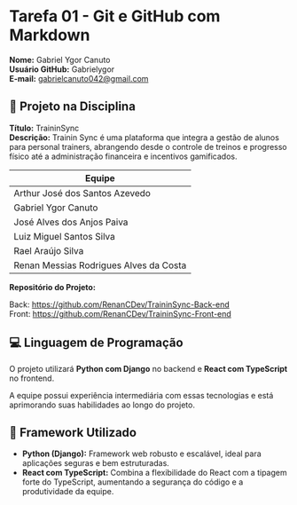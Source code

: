 # Tarefa 01 - Git e GitHub com Markdown

**Nome:** Gabriel Ygor Canuto  
**Usuário GitHub:** Gabrielygor   
**E-mail:** gabrielcanuto042@gmail.com 

## 📌 Projeto na Disciplina
**Título:** TraininSync  
**Descrição:** Trainin Sync é uma plataforma que integra a gestão de alunos para personal trainers, abrangendo desde o controle de treinos e progresso físico até a administração financeira e incentivos gamificados.
  

| Equipe                               
|-------------------------------------|
| Arthur José dos Santos Azevedo      |
| Gabriel Ygor Canuto                 |
| José Alves dos Anjos Paiva          |
| Luiz Miguel Santos Silva            |
| Rael Araújo Silva                   |
| Renan Messias Rodrigues Alves da Costa |


**Repositório do Projeto:**

 Back: https://github.com/RenanCDev/TraininSync-Back-end  
 Front: https://github.com/RenanCDev/TraininSync-Front-end

## 💻 Linguagem de Programação
O projeto utilizará **Python com Django** no backend e **React com TypeScript** no frontend.

A equipe possui experiência intermediária com essas tecnologias e está aprimorando suas habilidades ao longo do projeto.

## 🚀 Framework Utilizado
- **Python (Django):** Framework web robusto e escalável, ideal para aplicações seguras e bem estruturadas.  
- **React com TypeScript:** Combina a flexibilidade do React com a tipagem forte do TypeScript, aumentando a segurança do código e a produtividade da equipe.

